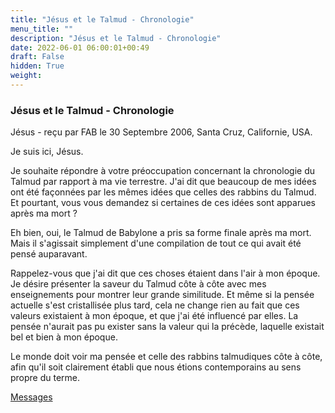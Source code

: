 ```yaml
---
title: "Jésus et le Talmud - Chronologie"
menu_title: ""
description: "Jésus et le Talmud - Chronologie"
date: 2022-06-01 06:00:01+00:49
draft: False
hidden: True
weight:
---
```

### Jésus et le Talmud - Chronologie

Jésus - reçu par FAB le 30 Septembre 2006, Santa Cruz, Californie, USA.

Je suis ici, Jésus.

Je souhaite répondre à votre préoccupation concernant la chronologie du Talmud par rapport à ma vie terrestre. J'ai dit que beaucoup de mes idées ont été façonnées par les mêmes idées que celles des rabbins du Talmud. Et pourtant, vous vous demandez si certaines de ces idées sont apparues après ma mort ?

Eh bien, oui, le Talmud de Babylone a pris sa forme finale après ma mort. Mais il s'agissait simplement d'une compilation de tout ce qui avait été pensé auparavant.

Rappelez-vous que j'ai dit que ces choses étaient dans l'air à mon époque. Je désire présenter la saveur du Talmud côte à côte avec mes enseignements pour montrer leur grande similitude. Et même si la pensée actuelle s'est cristallisée plus tard, cela ne change rien au fait que ces valeurs existaient à mon époque, et que j'ai été influencé par elles. La pensée n'aurait pas pu exister sans la valeur qui la précède, laquelle existait bel et bien à mon époque.

Le monde doit voir ma pensée et celle des rabbins talmudiques côte à côte, afin qu'il soit clairement établi que nous étions contemporains au sens propre du terme.

[Messages](/fr-contemporary-messages/fr-contemporary-messages-by-date-order/fr-contemporary-messages-2006)
